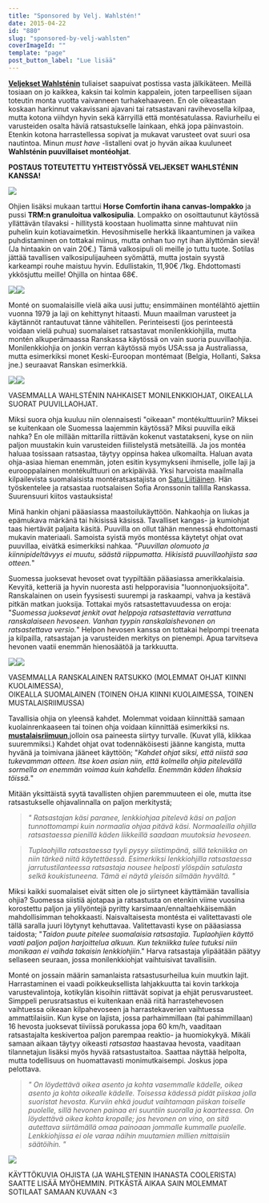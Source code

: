 ```yaml
---
title: "Sponsored by Velj. Wahlstén!"
date: 2015-04-22
id: "880"
slug: "sponsored-by-velj-wahlsten"
coverImageId: ""
template: "page"
post_button_label: "Lue lisää"
---
```


**[Veljekset Wahlsténin](http://www.veljwahlsten.com/)** tuliaiset saapuivat postissa vasta jälkikäteen. Meillä tosiaan on jo kaikkea, kaksin tai kolmin kappalein, joten tarpeellisen sijaan toteutin monta vuotta vaivanneen turhakehaaveen. En ole oikeastaan koskaan harkinnut vakavissani ajavani tai ratsastavani ravihevosella kilpaa, mutta kotona viihdyn hyvin sekä kärryillä että montésatulassa. Raviurheilu ei varusteiden osalta häviä ratsastukselle lainkaan, ehkä jopa päinvastoin. Etenkin kotona harrastellessa sopivat ja mukavat varusteet ovat suuri osa nautintoa. Minun _must have_ -listalleni ovat jo hyvän aikaa kuuluneet **Wahlsténin puuvillaiset montéohjat**.

**POSTAUS TOTEUTETTU YHTEISTYÖSSÄ VELJEKSET WAHLSTÉNIN KANSSA!**

[![](/images/IMG_2337_2_.jpg)](http://3.bp.blogspot.com/-MlTZOJ4zngc/VTgB2uSrmYI/AAAAAAAAJk4/6WhT-zOvNVo/s1600/IMG_2337_2_.jpg)

Ohjien lisäksi mukaan tarttui **Horse Comfortin ihana canvas-lompakko** ja pussi **TRM:n granuloitua valkosipulia**. Lompakko on osoittautunut käytössä yllättävän tilavaksi - hillitystä koostaan huolimatta sinne mahtuvat niin puhelin kuin kotiavaimetkin. Hevosihmiselle herkkä likaantuminen ja vaikea puhdistaminen on tottakai miinus, mutta onhan tuo nyt ihan älyttömän sievä! (Ja hintaakin on vain 20€.) Tämä valkosipuli oli meille jo tuttu tuote. Sotilas jättää tavallisen valkosipulijauheen syömättä, mutta jostain syystä karkeampi rouhe maistuu hyvin. Edullistakin, 11,90€ /1kg. Ehdottomasti ykkösjuttu meille! Ohjilla on hintaa 68€.

[![](/images/IMG_2355_2_.jpg)](http://1.bp.blogspot.com/-6QbHtIZPLQ0/VTgB2l89ZNI/AAAAAAAAJk0/peKT2xrWiOU/s1600/IMG_2355_2_.jpg)[![](/images/IMG_2374_2_.jpg)](http://3.bp.blogspot.com/-UgMPNg6WFxs/VTgB2lfGlpI/AAAAAAAAJkw/fSE72xJqWWk/s1600/IMG_2374_2_.jpg)

Monté on suomalaisille vielä aika uusi juttu; ensimmäinen montélähtö ajettiin vuonna 1979 ja laji on kehittynyt hitaasti. Muun maailman varusteet ja käytännöt rantautuvat tänne vähitellen. Perinteisesti (jos perinteestä voidaan vielä puhua) suomalaiset ratsastavat monilenkkiohjilla, mutta montén alkuperämaassa Ranskassa käytössä on vain suoria puuvillaohjia. Monilenkkiohjia on jonkin verran käytössä myös USA:ssa ja Australiassa, mutta esimerkiksi monet Keski-Euroopan montémaat (Belgia, Hollanti, Saksa jne.) seuraavat Ranskan esimerkkiä.

[![](/images/lenkkiohjat.jpg)](http://2.bp.blogspot.com/-mNm_fjHvnfw/VS5DB0WugII/AAAAAAAAJjo/1YA4aYCVqus/s1600/lenkkiohjat.jpg)[![](/images/suoraohja.jpg)](http://1.bp.blogspot.com/-I19_-bt1W_U/VS5DPqTwEcI/AAAAAAAAJj0/asa_QNaB5xE/s1600/suoraohja.jpg)

VASEMMALLA WAHLSTÉNIN NAHKAISET MONILENKKIOHJAT, OIKEALLA SUORAT PUUVILLAOHJAT.

Miksi suora ohja kuuluu niin olennaisesti "oikeaan" montékulttuuriin? Miksei se kuitenkaan ole Suomessa laajemmin käytössä? Miksi puuvilla eikä nahka? En ole millään mittarilla riittävän kokenut vastatakseni, kyse on niin paljon muustakin kuin varusteiden fiilistelystä metsäteillä. Ja jos montéa haluaa tosissaan ratsastaa, täytyy oppinsa hakea ulkomailta. Haluan avata ohja-asiaa hieman enemmän, joten esitin kysymykseni ihmiselle, jolle laji ja eurooppalainen montékulttuuri on arkipäivää. Yksi harvoista maailmalla kilpailevista suomalaisista montératsastajista on [Satu Liitiäinen](http://petitejockey.com/). Hän työskentelee ja ratsastaa ruotsalaisen Sofia Aronssonin tallilla Ranskassa. Suurensuuri kiitos vastauksista!

Minä hankin ohjani pääasiassa maastoilukäyttöön. Nahkaohja on liukas ja epämukava märkänä tai hikisissä käsissä. Tavalliset kangas- ja kumiohjat taas hiertävät paljaita käsitä. Puuvilla on ollut tähän mennessä ehdottomasti mukavin materiaali. Samoista syistä myös montéssa käytetyt ohjat ovat puuvillaa, eivätkä esimerkiksi nahkaa. "_Puuvillan olomuoto ja kiinnipideltävyys ei muutu, säästä riippumatta. Hikisistä puuvillaohjista saa otteen._"

Suomessa juoksevat hevoset ovat tyypiltään pääasiassa amerikkalaisia. Kevyitä, ketteriä ja hyvin nuoresta asti helpporavisia "luonnonjuoksijoita". Ranskalainen on usein fyysisesti suurempi ja raskaampi, vahva ja kestävä pitkän matkan juoksija. Tottakai myös ratsastettavuudessa on eroja: "_Suomessa juoksevat jenkit ovat helppoja ratsastettavia verrattuna ranskalaiseen hevoseen. Vanhan tyypin ranskalaishevonen on ratsastettava versio._" Helpon hevosen kanssa on tottakai helpompi treenata ja kilpailla, ratsastajan ja varusteiden merkitys on pienempi. Apua tarvitseva hevonen vaatii enemmän hienosäätöä ja tarkkuutta.

[![](</images/Organdi%2BdOr%2B(2).jpg>)](<http://2.bp.blogspot.com/-pT05kNc40Hc/VTfwy8P95pI/AAAAAAAAJkM/ZiYFa-DC8LQ/s1600/Organdi%2BdOr%2B(2).jpg>)[![](</images/Kundun%2B%C3%96stervang%2B(5).JPG>)](<http://1.bp.blogspot.com/-mf0O6Lgc5Bg/VTfwypS-pOI/AAAAAAAAJkI/ZgmQqz17X88/s1600/Kundun%2B%C3%96stervang%2B(5).JPG>)

VASEMMALLA RANSKALAINEN RATSUKKO (MOLEMMAT OHJAT KIINNI KUOLAIMESSA),  
OIKEALLA SUOMALAINEN (TOINEN OHJA KIINNI KUOLAIMESSA, TOINEN MUSTALAISRIIMUSSA)

Tavallisia ohjia on yleensä kahdet. Molemmat voidaan kiinnittää samaan kuolainrenkaaseen tai toinen ohja voidaan kiinnittää esimerkiksi ns. **[mustalaisriimuun](http://www.teivonravijaratsastus.fi/fi/Hevoset/Ravihevosenvarusteet/Sekit/81/W-Mustalaisriimu/496)**,jolloin osa paineesta siirtyy turvalle. (Kuvat yllä, klikkaa suuremmiksi.) Kahdet ohjat ovat todennäköisesti jäänne kangista, mutta hyvänä ja toimivana jääneet käyttöön; "_Kahdet ohjat siksi, että niistä saa tukevamman otteen. Itse koen asian niin, että kolmella ohjia pitelevällä sormella on enemmän voimaa kuin kahdella. Enemmän käden lihaksia töissä._"

Mitään yksittäistä syytä tavallisten ohjien paremmuuteen ei ole, mutta itse ratsastukselle ohjavalinnalla on paljon merkitystä;

> _"_ _Ratsastajan käsi paranee, lenkkiohjaa pitelevä käsi on paljon tunnottomampi kuin normaalia ohjaa pitävä käsi. Normaaleilla ohjilla ratsastaessa pienillä käden liikkeillä saadaan muutoksia hevoseen._

> *Tuplaohjilla ratsastaessa tyyli pysyy siistimpänä, sillä tekniikka on niin tärkeä niitä käytettäessä. Esimerkiksi lenkkiohjilla ratsastaessa jarrutustilanteessa ratsastaja nousee helposti ylöspäin satulasta selkä koukistuneena. Tämä ei näytä yleisön silmään hyvältä.* *"*

Miksi kaikki suomalaiset eivät sitten ole jo siirtyneet käyttämään tavallisia ohjia? Suomessa siistiä ajotapaa ja ratsastusta on etenkin viime vuosina korostettu paljon ja ylilyöntejä pyritty karsimaan/ennaltaehkäisemään mahdollisimman tehokkaasti. Naisvaltaisesta montésta ei valitettavasti ole tällä saralla juuri löytynyt kehuttavaa. Valitettavasti kyse on pääasiassa taidosta; "_Taidon puute pitelee suomalaisia ratsastajia. Tuplaohjien käyttö vaati paljon paljon harjoittelua alkuun. Kun tekniikka tulee tutuksi niin monikaan ei vaihda takaisin lenkkiohjiin_." Harva ratsastaja ylipäätään päätyy sellaseen seuraan, jossa monilenkkiohjat vaihtuisivat tavallisiin.

Monté on jossain määrin samanlaista ratsastusurheilua kuin muutkin lajit. Harrastaminen ei vaadi poikkeuksellista lahjakkuutta tai kovin tarkkoja varustevalintoja, kotikylän kisoihin riittävät sopivat ja ehjät perusvarusteet. Simppeli perusratsastus ei kuitenkaan enää riitä harrastehevosen vaihtuessa oikeaan kilpahevoseen ja harrastekaverien vaihtuessa ammattilaisiin. Kun kyse on lajista, jossa parhaimmillaan (tai pahimmillaan) 16 hevosta juoksevat tiiviissä porukassa jopa 60 km/h, vaaditaan ratsastajalta keskivertoa paljon parempaa reaktio- ja huomiokykyä. Mikäli samaan aikaan täytyy oikeasti _ratsastaa_ haastavaa hevosta, vaaditaan tilannetajun lisäksi myös hyvää ratsastustaitoa. Saattaa näyttää helpolta, mutta todellisuus on huomattavasti monimutkaisempi. Joskus jopa pelottava.

> _" On löydettävä oikea asento ja kohta vasemmalle kädelle, oikea asento ja kohta oikealle kädelle. Toisessa kädessä pidät piiskaa jolla suoristat hevosta. Kurviin ehkä joudut vaihtamaan piiskan toiselle puolelle, sillä hevonen painaa eri suuntiin suoralla ja kaarteessa. On löydettävä oikea kohta kropalle; jos hevonen on vino, on sitä autettava siirtämällä omaa painoaan jommalle kummalle puolelle. Lenkkiohjissa ei ole varaa näihin muutamien millien mittaisiin säätöihin. "_

[![](/images/viipihepu2.jpg)](http://2.bp.blogspot.com/-h4fMTPTtwWg/VTgFyQkrOCI/AAAAAAAAJlc/qoCDN2d4cp0/s1600/viipihepu2.jpg)

KÄYTTÖKUVIA OHJISTA (JA WAHLSTENIN IHANASTA COOLERISTA) SAATTE LISÄÄ MYÖHEMMIN. PITKÄSTÄ AIKAA SAIN MOLEMMAT SOTILAAT SAMAAN KUVAAN <3
